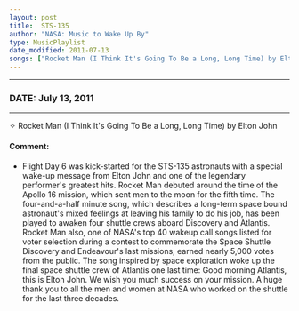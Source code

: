 ```yaml
---
layout: post
title:  STS-135
author: "NASA: Music to Wake Up By"
type: MusicPlaylist
date_modified: 2011-07-13
songs: ["Rocket Man (I Think It's Going To Be a Long, Long Time) by Elton John"]
---
```


----
### DATE: July 13, 2011
----
✧ Rocket Man (I Think It's Going To Be a Long, Long Time) by Elton John

#### Comment:
* Flight Day 6 was kick-started for the STS-135 astronauts with a special wake-up message from Elton John and one of the legendary performer's greatest hits. Rocket Man debuted around the time of the Apollo 16 mission, which sent men to the moon for the fifth time. The four-and-a-half minute song, which describes a long-term space bound astronaut's mixed feelings at leaving his family to do his job, has been played to awaken four shuttle crews aboard Discovery and Atlantis. Rocket Man also, one of NASA's top 40 wakeup call songs listed for voter selection during a contest to commemorate the Space Shuttle Discovery and Endeavour's last missions, earned nearly 5,000 votes from the public. The song inspired by space exploration woke up the final space shuttle crew of Atlantis one last time: Good morning Atlantis, this is Elton John. We wish you much success on your mission. A huge thank you to all the men and women at NASA who worked on the shuttle for the last three decades.



<br/>
<center>
	<a target="_blank"
	   href="https://twitter.com/intent/tweet?hashtags=Space,NASA,Playlist,NASAWakeupCalls,SpaceProgram&text={{ page.author}}, '{{ page.songs.first }}' {{ page.title }}, {{ page.date | date: '%B %d, %Y' }}. {{ site.url }}{{ page.url }} @nasawakeupcalls">
	   <i class="fab fa-twitter" alt="Tweet this page" style="font-size: 1.3em;"></i>
	</a>
	&nbsp; 	<i class="fas fa-user-astronaut" style="font-size: 1.5em;"></i> &nbsp;
    <a type="amzn" search="'Rocket Man (I Think It's Going To Be a Long, Long Time) by Elton John'" category="popular music">
        <i class="fab fa-amazon" style="font-size: 1.3em;"></i>
    </a>
</center>
